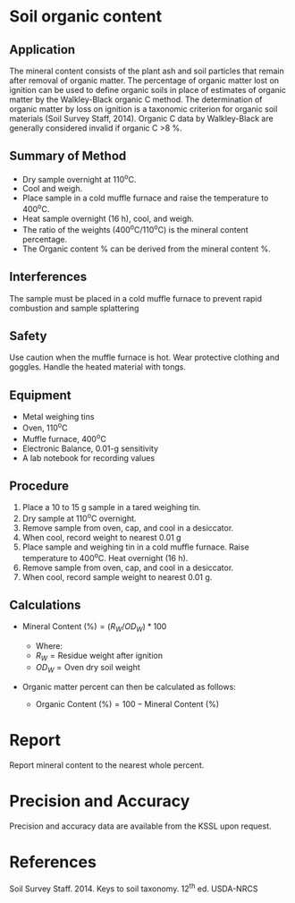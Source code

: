 Soil organic content
====================

## Application

The mineral content consists of the plant ash and soil particles that remain 
after removal of organic matter.  The percentage of organic matter lost on ignition 
can be used to define organic soils in place of estimates of organic matter by the 
Walkley-Black organic C method.  The determination of organic matter by loss on ignition
is a taxonomic criterion for organic soil materials (Soil Survey Staff, 2014).
Organic C data by Walkley-Black are generally considered invalid if organic C >8 %.


## Summary of Method

* Dry sample overnight at 110<sup>o</sup>C.
* Cool and weigh. 
* Place sample in a cold muffle furnace and raise the temperature to 400<sup>o</sup>C.
* Heat sample overnight (16 h), cool, and weigh.
* The ratio of the weights (400<sup>o</sup>C/110<sup>o</sup>C) is the mineral
content percentage.
* The Organic content % can be derived from the mineral content %.


## Interferences

The sample must be placed in a cold muffle furnace to prevent rapid 
combustion and sample splattering


## Safety

Use caution when the muffle furnace is hot.  Wear protective clothing and 
goggles.  Handle the heated material with tongs.


## Equipment

* Metal weighing tins
* Oven, 110<sup>o</sup>C
* Muffle furnace, 400<sup>o</sup>C
* Electronic Balance, 0.01-g sensitivity
* A lab notebook for recording values


## Procedure

1. Place a 10 to 15 g sample in a tared weighing tin.
1. Dry sample at 110<sup>o</sup>C overnight.
1. Remove sample from oven, cap, and cool in a desiccator.
1. When cool, record weight to nearest 0.01 g
1. Place sample and weighing tin in a cold muffle furnace. Raise temperature 
to 400<sup>o</sup>C.  Heat overnight (16 h).
1. Remove sample from oven, cap, and cool in a desiccator.
1. When cool, record sample weight to nearest 0.01 g.


## Calculations

* $\text{Mineral Content (%)} = (R_W / OD_W) * 100$
	* Where:
	* $R_W = \text{Residue weight after ignition}$
	* $OD_W = \text{Oven dry soil weight}$

* Organic matter percent can then be calculated as follows:
	* $\text{Organic Content (%)} = 100 - \text{Mineral Content (%)}$


# Report

Report mineral content to the nearest whole percent.


# Precision and Accuracy

Precision and accuracy data are available from the KSSL upon request.


# References

Soil Survey Staff. 2014. Keys to soil taxonomy. 12<sup>th</sup> ed. USDA-NRCS